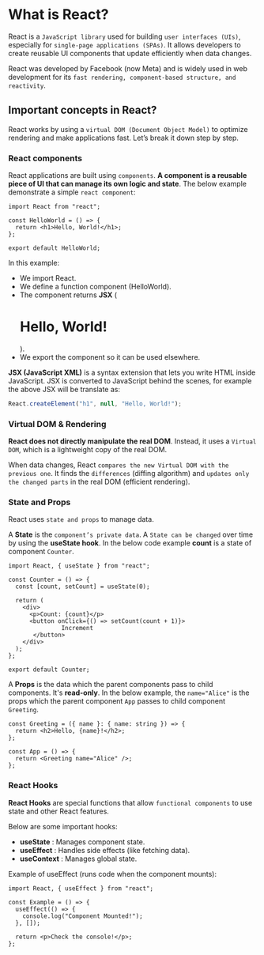 # What is React?

React is a `JavaScript library` used for building `user interfaces (UIs)`, especially for `single-page applications (SPAs)`. It allows developers to create reusable UI components that update efficiently when data changes.

React was developed by Facebook (now Meta) and is widely used in web development for its `fast rendering, component-based structure, and reactivity`.

## Important concepts in React?

React works by using a `virtual DOM (Document Object Model)` to optimize rendering and make applications fast. Let’s break it down step by step.

### React components

React applications are built using `components`. **A component is a reusable piece of UI that can manage its own logic and state**. 
The below example demonstrate a simple `react component`:

```tsx
import React from "react";

const HelloWorld = () => {
  return <h1>Hello, World!</h1>;
};

export default HelloWorld;
```

In this example:
- We import React.
- We define a function component (HelloWorld).
- The component returns **JSX** (<h1>Hello, World!</h1>).
- We export the component so it can be used elsewhere.


**JSX (JavaScript XML)** is a syntax extension that lets you write HTML inside JavaScript. 
JSX is converted to JavaScript behind the scenes, for example the above JSX will be translate as:
```js
React.createElement("h1", null, "Hello, World!");
```

### Virtual DOM & Rendering

**React does not directly manipulate the real DOM**. Instead, it uses a `Virtual DOM`, which is a lightweight copy of the real DOM.


When data changes, React `compares the new Virtual DOM with the previous one`. It finds the `differences` (diffing algorithm) and `updates only the changed parts` in the real DOM (efficient rendering).


### State and Props

React uses `state and props` to manage data.

A **State** is the `component’s private data`. A `State can be changed` over time by using the **useState hook**.
In the below code example **count** is a state of component `Counter`.

```tsx
import React, { useState } from "react";

const Counter = () => {
  const [count, setCount] = useState(0);

  return (
    <div>
      <p>Count: {count}</p>
      <button onClick={() => setCount(count + 1)}>
               Increment
       </button>
    </div>
  );
};

export default Counter;

```

A **Props** is the data which the parent components pass to child components. It's **read-only**. In the below example, the `name="Alice"` is the props which
the parent component `App` passes to child component `Greeting`.

```tsx
const Greeting = ({ name }: { name: string }) => {
  return <h2>Hello, {name}!</h2>;
};

const App = () => {
  return <Greeting name="Alice" />;
};

```

### React Hooks

**React Hooks** are special functions that allow `functional components` to use state and other React features.

Below are some important hooks:
- **useState** : Manages component state.
- **useEffect** : Handles side effects (like fetching data).
- **useContext** : Manages global state.

Example of useEffect (runs code when the component mounts):

```tsx
import React, { useEffect } from "react";

const Example = () => {
  useEffect(() => {
    console.log("Component Mounted!");
  }, []);

  return <p>Check the console!</p>;
};

```